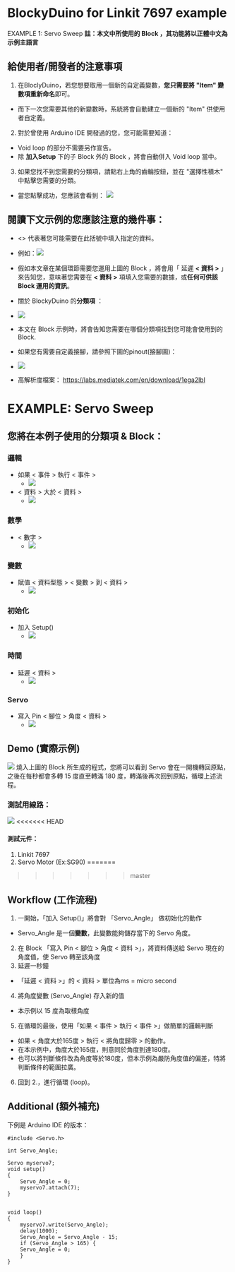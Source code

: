 # BlockyDuino for Linkit 7697 example
EXAMPLE 1: Servo Sweep
**註：本文中所使用的 Block ，其功能將以正體中文為示例主語言**

## 給使用者/開發者的注意事項
1. 在BloclyDuino，若您想要取用一個新的自定義變數，**您只需要將 "Item" 變數項重新命名**即可。
- 而下一次您需要其他的新變數時，系統將會自動建立一個新的 "Item" 供使用者自定義。
2. 對於曾使用 Arduino IDE 開發過的您，您可能需要知道：
- Void loop 的部分不需要另作宣告。
- 除 **加入Setup** 下的子 Block 外的 Block ，將會自動併入 Void loop 當中。

3. 如果您找不到您需要的分類項，請點右上角的齒輪按鈕，並在 "選擇性積木" 中點擊您需要的分類。
- 當您點擊成功，您應該會看到：
![](Setting.png)



## 閱讀下文示例的您應該注意的幾件事：
- <> 代表著您可能需要在此括號中填入指定的資料。
- 例如：![](Delay.png)
- 假如本文章在某個環節需要您運用上圖的 Block ，將會用「 延遲 **< 資料 >** 」來告知您，意味著您需要在 **< 資料 >** 項填入您需要的數據，或**任何可供該 Block 運用的資訊**。
- 關於 BlockyDuino 的**分類項** ：
- ![](Hierarchy.png)

- 本文在 Block 示例時，將會告知您需要在哪個分類項找到您可能會使用到的 Block.
- 如果您有需要自定義接腳，請參照下圖的pinout(接腳圖)：
- ![](Pinout.jpg)
- 高解析度檔案： https://labs.mediatek.com/en/download/1ega2lbl

# EXAMPLE: Servo Sweep

## 您將在本例子使用的分類項 & Block：
### 邏輯
- 如果 < 事件 > 執行 < 事件 >
    - ![](If...do.png)
- < 資料 > 大於 < 資料 >
    - ![](ComparisonOperator.png)

### 數學
- < 數字 >
    - ![](Number.png)
### 變數
- 賦值 < 資料型態 > < 變數 > 到 < 資料 >
    - ![](Variable.png)
### 初始化
- 加入 Setup()
    - ![](Setup.png)
### 時間
- 延遲 < 資料 >
    - ![](Delayy.png)
### Servo
- 寫入 Pin < 腳位 > 角度 < 資料 >
    - ![](Servowrite.png)

## Demo (實際示例)
![](Demo.png)
燒入上圖的 Block 所生成的程式，您將可以看到 Servo 會在一開機轉回原點，之後在每秒都會多轉 15 度直至轉滿 180 度，轉滿後再次回到原點，循環上述流程。
### 測試用線路：
![](Servosweep_bb.png)
<<<<<<< HEAD
#### 測試元件：
1. Linkit 7697
2. Servo Motor (Ex:SG90)
=======
>>>>>>> master

## Workflow (工作流程)
1. 一開始，「加入 Setup()」將會對 「Servo_Angle」 做初始化的動作
- Servo_Angle 是一個**變數**，此變數能夠儲存當下的 Servo 角度。
2. 在 Block 「寫入 Pin < 腳位 > 角度 < 資料 >」，將資料傳送給 Servo 現在的角度值，使 Servo 轉至該角度
3. 延遲一秒鐘
- 「延遲 < 資料 >」的 < 資料 > 單位為ms = micro second
4. 將角度變數 (Servo_Angle) 存入新的值
- 本示例以 15 度為取樣角度
5. 在循環的最後，使用「如果 < 事件 > 執行 < 事件 >」做簡單的邏輯判斷
- 如果 < 角度大於165度 > 執行 < 將角度歸零 > 的動作。
- 在本示例中，角度大於165度，則意同於角度到達180度。
- 也可以將判斷條件改為角度等於180度，但本示例為嚴防角度值的偏差，特將判斷條件的範圍拉廣。
6. 回到 2.，進行循環 (loop)。
## Additional (額外補充)
下例是 Arduino IDE 的版本：

```arduino=
#include <Servo.h>

int Servo_Angle;

Servo myservo7;
void setup()
{
    Servo_Angle = 0;
    myservo7.attach(7);
}


void loop()
{
    myservo7.write(Servo_Angle);
    delay(1000);
    Servo_Angle = Servo_Angle - 15;
    if (Servo_Angle > 165) {
    Servo_Angle = 0;
    }
}
```


